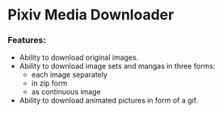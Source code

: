 # Pixiv Media Downloader
### Features:
- Ability to download original images.
- Ability to download image sets and mangas in three forms:
    - each image separately
    - in zip form
    - as continuous image
- Ability to download animated pictures in form of a gif.

